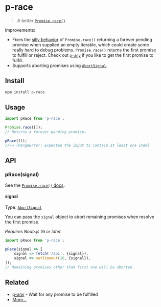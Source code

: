 # p-race

> A better [`Promise.race()`](https://developer.mozilla.org/en/docs/Web/JavaScript/Reference/Global_Objects/Promise/race)

Improvements:
- Fixes the [silly behavior](https://github.com/domenic/promises-unwrapping/issues/75) of `Promise.race()` returning a forever pending promise when supplied an empty iterable, which could create some really hard to debug problems. `Promise.race()` returns the first promise to fulfill or reject. Check out [`p-any`](https://github.com/sindresorhus/p-any) if you like to get the first promise to fulfill.
- Supports aborting promises using [`AbortSignal`](https://developer.mozilla.org/en-US/docs/Web/API/AbortSignal).

## Install

```sh
npm install p-race
```

## Usage

```js
import pRace from 'p-race';

Promise.race([]);
// Returns a forever pending promise…

pRace([]);
//=> [RangeError: Expected the input to contain at least one item]
```

## API

### pRace(signal)

See the [`Promise.race()` docs](https://developer.mozilla.org/en/docs/Web/JavaScript/Reference/Global_Objects/Promise/race).

#### signal

Type: [`AbortSignal`](https://developer.mozilla.org/en-US/docs/Web/API/AbortSignal)

You can pass the `signal` object to abort remaining promises when resolve the first promise.

*Requires Node.js 16 or later.*

```js
import pRace from 'p-race';

pRace(signal => [
	signal => fetch('/api', {signal}),
	signal => setTimeout(10, {signal}),
]);
// Remaining promises other than first one will be aborted.
```

## Related

- [p-any](https://github.com/sindresorhus/p-any) - Wait for any promise to be fulfilled
- [More…](https://github.com/sindresorhus/promise-fun)
